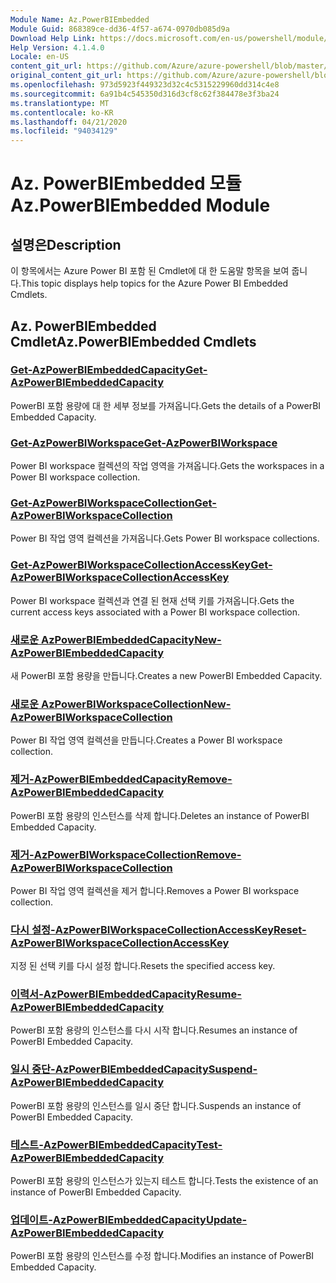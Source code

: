 ```yaml
---
Module Name: Az.PowerBIEmbedded
Module Guid: 868389ce-dd36-4f57-a674-0970db085d9a
Download Help Link: https://docs.microsoft.com/en-us/powershell/module/az.powerbiembedded
Help Version: 4.1.4.0
Locale: en-US
content_git_url: https://github.com/Azure/azure-powershell/blob/master/src/PowerBIEmbedded/PowerBIEmbedded/help/Az.PowerBIEmbedded.md
original_content_git_url: https://github.com/Azure/azure-powershell/blob/master/src/PowerBIEmbedded/PowerBIEmbedded/help/Az.PowerBIEmbedded.md
ms.openlocfilehash: 973d5923f449323d32c4c5315229960dd314c4e8
ms.sourcegitcommit: 6a91b4c545350d316d3cf8c62f384478e3f3ba24
ms.translationtype: MT
ms.contentlocale: ko-KR
ms.lasthandoff: 04/21/2020
ms.locfileid: "94034129"
---
```

# <span data-ttu-id="c8d69-101">Az. PowerBIEmbedded 모듈</span><span class="sxs-lookup"><span data-stu-id="c8d69-101">Az.PowerBIEmbedded Module</span></span>
## <span data-ttu-id="c8d69-102">설명은</span><span class="sxs-lookup"><span data-stu-id="c8d69-102">Description</span></span>
<span data-ttu-id="c8d69-103">이 항목에서는 Azure Power BI 포함 된 Cmdlet에 대 한 도움말 항목을 보여 줍니다.</span><span class="sxs-lookup"><span data-stu-id="c8d69-103">This topic displays help topics for the Azure Power BI Embedded Cmdlets.</span></span>

## <span data-ttu-id="c8d69-104">Az. PowerBIEmbedded Cmdlet</span><span class="sxs-lookup"><span data-stu-id="c8d69-104">Az.PowerBIEmbedded Cmdlets</span></span>
### [<span data-ttu-id="c8d69-105">Get-AzPowerBIEmbeddedCapacity</span><span class="sxs-lookup"><span data-stu-id="c8d69-105">Get-AzPowerBIEmbeddedCapacity</span></span>](Get-AzPowerBIEmbeddedCapacity.md)
<span data-ttu-id="c8d69-106">PowerBI 포함 용량에 대 한 세부 정보를 가져옵니다.</span><span class="sxs-lookup"><span data-stu-id="c8d69-106">Gets the details of a PowerBI Embedded Capacity.</span></span>

### [<span data-ttu-id="c8d69-107">Get-AzPowerBIWorkspace</span><span class="sxs-lookup"><span data-stu-id="c8d69-107">Get-AzPowerBIWorkspace</span></span>](Get-AzPowerBIWorkspace.md)
<span data-ttu-id="c8d69-108">Power BI workspace 컬렉션의 작업 영역을 가져옵니다.</span><span class="sxs-lookup"><span data-stu-id="c8d69-108">Gets the workspaces in a Power BI workspace collection.</span></span>

### [<span data-ttu-id="c8d69-109">Get-AzPowerBIWorkspaceCollection</span><span class="sxs-lookup"><span data-stu-id="c8d69-109">Get-AzPowerBIWorkspaceCollection</span></span>](Get-AzPowerBIWorkspaceCollection.md)
<span data-ttu-id="c8d69-110">Power BI 작업 영역 컬렉션을 가져옵니다.</span><span class="sxs-lookup"><span data-stu-id="c8d69-110">Gets Power BI workspace collections.</span></span>

### [<span data-ttu-id="c8d69-111">Get-AzPowerBIWorkspaceCollectionAccessKey</span><span class="sxs-lookup"><span data-stu-id="c8d69-111">Get-AzPowerBIWorkspaceCollectionAccessKey</span></span>](Get-AzPowerBIWorkspaceCollectionAccessKey.md)
<span data-ttu-id="c8d69-112">Power BI workspace 컬렉션과 연결 된 현재 선택 키를 가져옵니다.</span><span class="sxs-lookup"><span data-stu-id="c8d69-112">Gets the current access keys associated with a Power BI workspace collection.</span></span>

### [<span data-ttu-id="c8d69-113">새로운 AzPowerBIEmbeddedCapacity</span><span class="sxs-lookup"><span data-stu-id="c8d69-113">New-AzPowerBIEmbeddedCapacity</span></span>](New-AzPowerBIEmbeddedCapacity.md)
<span data-ttu-id="c8d69-114">새 PowerBI 포함 용량을 만듭니다.</span><span class="sxs-lookup"><span data-stu-id="c8d69-114">Creates a new PowerBI Embedded Capacity.</span></span>

### [<span data-ttu-id="c8d69-115">새로운 AzPowerBIWorkspaceCollection</span><span class="sxs-lookup"><span data-stu-id="c8d69-115">New-AzPowerBIWorkspaceCollection</span></span>](New-AzPowerBIWorkspaceCollection.md)
<span data-ttu-id="c8d69-116">Power BI 작업 영역 컬렉션을 만듭니다.</span><span class="sxs-lookup"><span data-stu-id="c8d69-116">Creates a Power BI workspace collection.</span></span>

### [<span data-ttu-id="c8d69-117">제거-AzPowerBIEmbeddedCapacity</span><span class="sxs-lookup"><span data-stu-id="c8d69-117">Remove-AzPowerBIEmbeddedCapacity</span></span>](Remove-AzPowerBIEmbeddedCapacity.md)
<span data-ttu-id="c8d69-118">PowerBI 포함 용량의 인스턴스를 삭제 합니다.</span><span class="sxs-lookup"><span data-stu-id="c8d69-118">Deletes an instance of PowerBI Embedded Capacity.</span></span>

### [<span data-ttu-id="c8d69-119">제거-AzPowerBIWorkspaceCollection</span><span class="sxs-lookup"><span data-stu-id="c8d69-119">Remove-AzPowerBIWorkspaceCollection</span></span>](Remove-AzPowerBIWorkspaceCollection.md)
<span data-ttu-id="c8d69-120">Power BI 작업 영역 컬렉션을 제거 합니다.</span><span class="sxs-lookup"><span data-stu-id="c8d69-120">Removes a Power BI workspace collection.</span></span>

### [<span data-ttu-id="c8d69-121">다시 설정-AzPowerBIWorkspaceCollectionAccessKey</span><span class="sxs-lookup"><span data-stu-id="c8d69-121">Reset-AzPowerBIWorkspaceCollectionAccessKey</span></span>](Reset-AzPowerBIWorkspaceCollectionAccessKey.md)
<span data-ttu-id="c8d69-122">지정 된 선택 키를 다시 설정 합니다.</span><span class="sxs-lookup"><span data-stu-id="c8d69-122">Resets the specified access key.</span></span>

### [<span data-ttu-id="c8d69-123">이력서-AzPowerBIEmbeddedCapacity</span><span class="sxs-lookup"><span data-stu-id="c8d69-123">Resume-AzPowerBIEmbeddedCapacity</span></span>](Resume-AzPowerBIEmbeddedCapacity.md)
<span data-ttu-id="c8d69-124">PowerBI 포함 용량의 인스턴스를 다시 시작 합니다.</span><span class="sxs-lookup"><span data-stu-id="c8d69-124">Resumes an instance of PowerBI Embedded Capacity.</span></span>

### [<span data-ttu-id="c8d69-125">일시 중단-AzPowerBIEmbeddedCapacity</span><span class="sxs-lookup"><span data-stu-id="c8d69-125">Suspend-AzPowerBIEmbeddedCapacity</span></span>](Suspend-AzPowerBIEmbeddedCapacity.md)
<span data-ttu-id="c8d69-126">PowerBI 포함 용량의 인스턴스를 일시 중단 합니다.</span><span class="sxs-lookup"><span data-stu-id="c8d69-126">Suspends an instance of PowerBI Embedded Capacity.</span></span>

### [<span data-ttu-id="c8d69-127">테스트-AzPowerBIEmbeddedCapacity</span><span class="sxs-lookup"><span data-stu-id="c8d69-127">Test-AzPowerBIEmbeddedCapacity</span></span>](Test-AzPowerBIEmbeddedCapacity.md)
<span data-ttu-id="c8d69-128">PowerBI 포함 용량의 인스턴스가 있는지 테스트 합니다.</span><span class="sxs-lookup"><span data-stu-id="c8d69-128">Tests the existence of an instance of PowerBI Embedded Capacity.</span></span>

### [<span data-ttu-id="c8d69-129">업데이트-AzPowerBIEmbeddedCapacity</span><span class="sxs-lookup"><span data-stu-id="c8d69-129">Update-AzPowerBIEmbeddedCapacity</span></span>](Update-AzPowerBIEmbeddedCapacity.md)
<span data-ttu-id="c8d69-130">PowerBI 포함 용량의 인스턴스를 수정 합니다.</span><span class="sxs-lookup"><span data-stu-id="c8d69-130">Modifies  an instance of PowerBI Embedded Capacity.</span></span>

